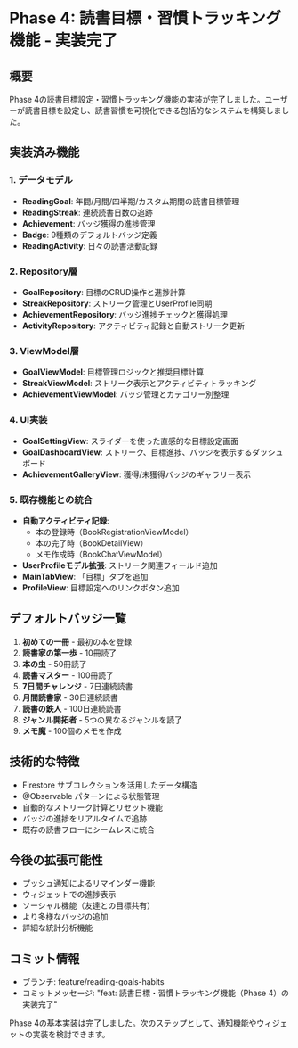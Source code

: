 # Phase 4: 読書目標・習慣トラッキング機能 - 実装完了

## 概要
Phase 4の読書目標設定・習慣トラッキング機能の実装が完了しました。ユーザーが読書目標を設定し、読書習慣を可視化できる包括的なシステムを構築しました。

## 実装済み機能

### 1. データモデル
- **ReadingGoal**: 年間/月間/四半期/カスタム期間の読書目標管理
- **ReadingStreak**: 連続読書日数の追跡
- **Achievement**: バッジ獲得の進捗管理
- **Badge**: 9種類のデフォルトバッジ定義
- **ReadingActivity**: 日々の読書活動記録

### 2. Repository層
- **GoalRepository**: 目標のCRUD操作と進捗計算
- **StreakRepository**: ストリーク管理とUserProfile同期
- **AchievementRepository**: バッジ進捗チェックと獲得処理
- **ActivityRepository**: アクティビティ記録と自動ストリーク更新

### 3. ViewModel層
- **GoalViewModel**: 目標管理ロジックと推奨目標計算
- **StreakViewModel**: ストリーク表示とアクティビティトラッキング
- **AchievementViewModel**: バッジ管理とカテゴリー別整理

### 4. UI実装
- **GoalSettingView**: スライダーを使った直感的な目標設定画面
- **GoalDashboardView**: ストリーク、目標進捗、バッジを表示するダッシュボード
- **AchievementGalleryView**: 獲得/未獲得バッジのギャラリー表示

### 5. 既存機能との統合
- **自動アクティビティ記録**:
  - 本の登録時（BookRegistrationViewModel）
  - 本の完了時（BookDetailView）
  - メモ作成時（BookChatViewModel）
- **UserProfileモデル拡張**: ストリーク関連フィールド追加
- **MainTabView**: 「目標」タブを追加
- **ProfileView**: 目標設定へのリンクボタン追加

## デフォルトバッジ一覧
1. **初めての一冊** - 最初の本を登録
2. **読書家の第一歩** - 10冊読了
3. **本の虫** - 50冊読了
4. **読書マスター** - 100冊読了
5. **7日間チャレンジ** - 7日連続読書
6. **月間読書家** - 30日連続読書
7. **読書の鉄人** - 100日連続読書
8. **ジャンル開拓者** - 5つの異なるジャンルを読了
9. **メモ魔** - 100個のメモを作成

## 技術的な特徴
- Firestore サブコレクションを活用したデータ構造
- @Observable パターンによる状態管理
- 自動的なストリーク計算とリセット機能
- バッジの進捗をリアルタイムで追跡
- 既存の読書フローにシームレスに統合

## 今後の拡張可能性
- プッシュ通知によるリマインダー機能
- ウィジェットでの進捗表示
- ソーシャル機能（友達との目標共有）
- より多様なバッジの追加
- 詳細な統計分析機能

## コミット情報
- ブランチ: feature/reading-goals-habits
- コミットメッセージ: "feat: 読書目標・習慣トラッキング機能（Phase 4）の実装完了"

Phase 4の基本実装は完了しました。次のステップとして、通知機能やウィジェットの実装を検討できます。